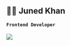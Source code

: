 ## 👨‍💻 Juned Khan
**`Frontend Developer`**
<br/>
<br/>
![](https://komarev.com/ghpvc/?username=developedbyjk&color=brightgreen&style=flat-square&label=++👀++)

